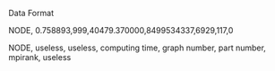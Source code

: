 Data Format

NODE, 0.758893,999,40479.370000,8499534337,6929,117,0

NODE, useless, useless, computing time, graph number, part number, mpirank, useless
